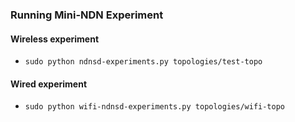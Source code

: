 ### Running Mini-NDN Experiment

#### Wireless experiment
- `sudo python ndnsd-experiments.py topologies/test-topo`


#### Wired experiment

- `sudo python wifi-ndnsd-experiments.py topologies/wifi-topo`

